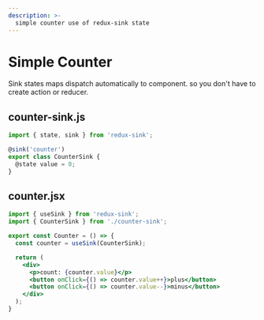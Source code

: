 ```yaml
---
description: >-
  simple counter use of redux-sink state
---
```


# Simple Counter
Sink states maps dispatch automatically to component. so you don't have to create action or reducer.

## counter-sink.js

```javascript
import { state, sink } from 'redux-sink';

@sink('counter')
export class CounterSink {
  @state value = 0;
}
```

## counter.jsx

```jsx
import { useSink } from 'redux-sink';
import { CounterSink } from './counter-sink';

export const Counter = () => {
  const counter = useSink(CounterSink);

  return (
    <div>
      <p>count: {counter.value}</p>
      <button onClick={() => counter.value++}>plus</button>
      <button onClick={() => counter.value--}>minus</button>
    </div>
  );
}
```
